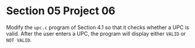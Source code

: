 # Section 05 Project 06

Modify the `upc.c` program of Section 4.1 so that it checks whether a UPC is
valid. After the user enters a UPC, the program will display either `VALID` or
`NOT VALID`.

